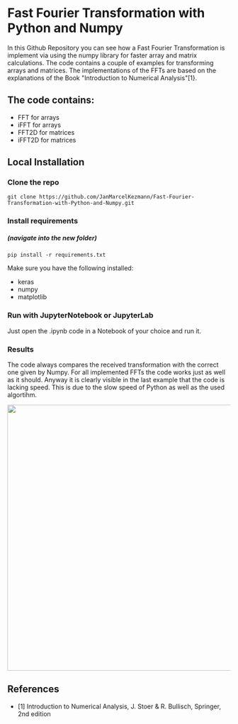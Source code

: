 # Fast Fourier Transformation with Python and Numpy

<p>In this Github Repository you can see how a Fast Fourier Transformation is implement via using the numpy library for faster array and matrix calculations. The code contains a couple of examples for transforming arrays and matrices. The implementations of the FFTs are based on the explanations of the Book "Introduction to Numerical Analysis"[1}.</p>

## The code contains:

- FFT for arrays
- iFFT for arrays
- FFT2D for matrices
- iFFT2D for matrices

## Local Installation

### Clone the repo
```shell
git clone https://github.com/JanMarcelKezmann/Fast-Fourier-Transformation-with-Python-and-Numpy.git
```

### Install requirements
##### (navigate into the new folder)

```shell
pip install -r requirements.txt
```

Make sure you have the following installed:
- keras
- numpy
- matplotlib

### Run with JupyterNotebook or JupyterLab
<p>Just open the .ipynb code in a Notebook of your choice and run it.

### Results

<p>The code always compares the received transformation with the correct one given by Numpy. For all implemented FFTs the code works just as well as it should. Anyway it is clearly visible in the last example that the code is lacking speed. This is due to the slow speed of Python as well as the used algortihm.</p>

<p align="center">
    <img src="https://user-images.githubusercontent.com/50111329/68669154-2b46cb00-054a-11ea-8d44-5e221438fcd7.png" width="600px" alt="">
</p>


## References

- [1] Introduction to Numerical Analysis, J. Stoer & R. Bullisch, Springer, 2nd edition
